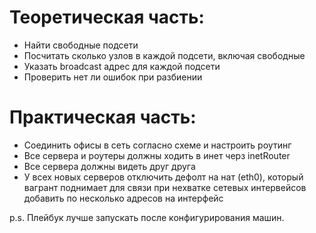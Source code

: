 # Теоретическая часть:
* Найти свободные подсети
* Посчитать сколько узлов в каждой подсети, включая свободные
* Указать broadcast адрес для каждой подсети
* Проверить нет ли ошибок при разбиении
# Практическая часть:
* Соединить офисы в сеть согласно схеме и настроить роутинг
* Все сервера и роутеры должны ходить в инет черз inetRouter
* Все сервера должны видеть друг друга
* У всех новых серверов отключить дефолт на нат (eth0), который вагрант поднимает для связи при нехватке сетевых интервейсов добавить по несколько адресов на интерфейс

p.s. Плейбук лучше запускать после конфигурирования машин.
